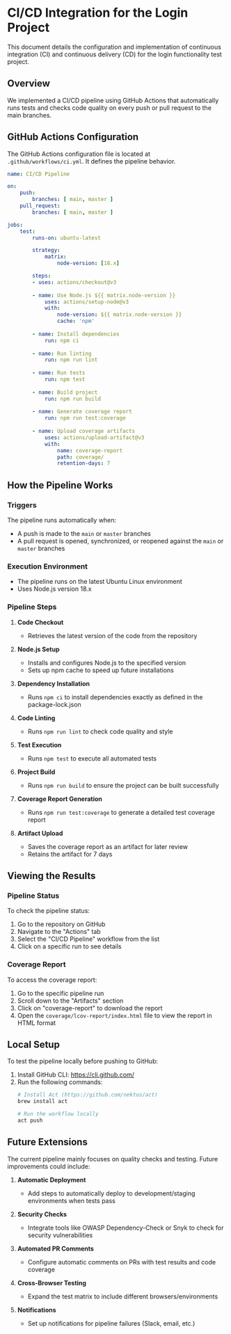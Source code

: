 # CI/CD Integration for the Login Project

This document details the configuration and implementation of continuous integration (CI) and continuous delivery (CD) for the login functionality test project.

## Overview

We implemented a CI/CD pipeline using GitHub Actions that automatically runs tests and checks code quality on every push or pull request to the main branches.

## GitHub Actions Configuration

The GitHub Actions configuration file is located at `.github/workflows/ci.yml`. It defines the pipeline behavior.

```yaml
name: CI/CD Pipeline

on:
    push:
        branches: [ main, master ]
    pull_request:
        branches: [ main, master ]

jobs:
    test:
        runs-on: ubuntu-latest

        strategy:
            matrix:
                node-version: [18.x]

        steps:
        - uses: actions/checkout@v3
        
        - name: Use Node.js ${{ matrix.node-version }}
            uses: actions/setup-node@v3
            with:
                node-version: ${{ matrix.node-version }}
                cache: 'npm'
        
        - name: Install dependencies
            run: npm ci
        
        - name: Run linting
            run: npm run lint
        
        - name: Run tests
            run: npm test
        
        - name: Build project
            run: npm run build
        
        - name: Generate coverage report
            run: npm run test:coverage
        
        - name: Upload coverage artifacts
            uses: actions/upload-artifact@v3
            with:
                name: coverage-report
                path: coverage/
                retention-days: 7
```

## How the Pipeline Works

### Triggers

The pipeline runs automatically when:
- A push is made to the `main` or `master` branches
- A pull request is opened, synchronized, or reopened against the `main` or `master` branches

### Execution Environment

- The pipeline runs on the latest Ubuntu Linux environment
- Uses Node.js version 18.x

### Pipeline Steps

1. **Code Checkout**
     - Retrieves the latest version of the code from the repository

2. **Node.js Setup**
     - Installs and configures Node.js to the specified version
     - Sets up npm cache to speed up future installations

3. **Dependency Installation**
     - Runs `npm ci` to install dependencies exactly as defined in the package-lock.json

4. **Code Linting**
     - Runs `npm run lint` to check code quality and style

5. **Test Execution**
     - Runs `npm test` to execute all automated tests

6. **Project Build**
     - Runs `npm run build` to ensure the project can be built successfully

7. **Coverage Report Generation**
     - Runs `npm run test:coverage` to generate a detailed test coverage report

8. **Artifact Upload**
     - Saves the coverage report as an artifact for later review
     - Retains the artifact for 7 days

## Viewing the Results

### Pipeline Status

To check the pipeline status:
1. Go to the repository on GitHub
2. Navigate to the "Actions" tab
3. Select the "CI/CD Pipeline" workflow from the list
4. Click on a specific run to see details

### Coverage Report

To access the coverage report:
1. Go to the specific pipeline run
2. Scroll down to the "Artifacts" section
3. Click on "coverage-report" to download the report
4. Open the `coverage/lcov-report/index.html` file to view the report in HTML format

## Local Setup

To test the pipeline locally before pushing to GitHub:

1. Install GitHub CLI: https://cli.github.com/
2. Run the following commands:
     ```bash
     # Install Act (https://github.com/nektos/act)
     brew install act

     # Run the workflow locally
     act push
     ```

## Future Extensions

The current pipeline mainly focuses on quality checks and testing. Future improvements could include:

1. **Automatic Deployment**
     - Add steps to automatically deploy to development/staging environments when tests pass

2. **Security Checks**
     - Integrate tools like OWASP Dependency-Check or Snyk to check for security vulnerabilities

3. **Automated PR Comments**
     - Configure automatic comments on PRs with test results and code coverage

4. **Cross-Browser Testing**
     - Expand the test matrix to include different browsers/environments

5. **Notifications**
     - Set up notifications for pipeline failures (Slack, email, etc.)